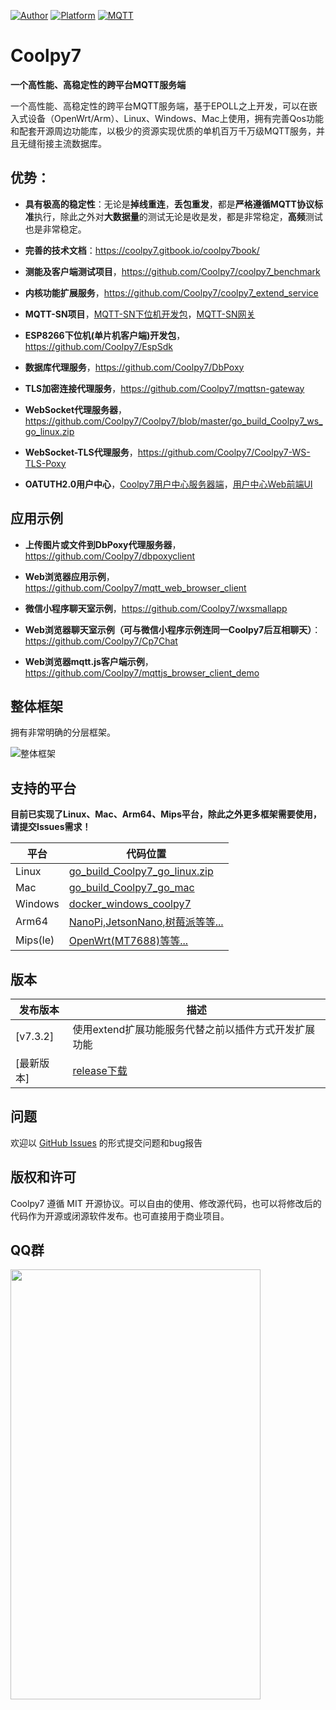 [![Author](https://img.shields.io/badge/author-@jacoblai-blue.svg?style=flat)](http://coolpy.net/) [![Platform](https://img.shields.io/badge/platform-Linux,%20OpenWrt,%20Arm,%20Mac,%20Windows-green.svg?style=flat)](https://github.com/coolpy7/coolpy7) [![MQTT](https://img.shields.io/badge/MQTT3.1.1-pink.svg?tyle=flat)](https://github.com/coolpy7/coolpy7)

# Coolpy7

**一个高性能、高稳定性的跨平台MQTT服务端**

一个高性能、高稳定性的跨平台MQTT服务端，基于EPOLL之上开发，可以在嵌入式设备（OpenWrt/Arm）、Linux、Windows、Mac上使用，拥有完善Qos功能和配套开源周边功能库，以极少的资源实现优质的单机百万千万级MQTT服务，并且无缝衔接主流数据库。

## 优势：

- **具有极高的稳定性**：无论是**掉线重连**，**丢包重发**，都是**严格遵循MQTT协议标准**执行，除此之外对**大数据量**的测试无论是收是发，都是非常稳定，**高频**测试也是非常稳定。

- **完善的技术文档**：https://coolpy7.gitbook.io/coolpy7book/

- **测能及客户端测试项目**，https://github.com/Coolpy7/coolpy7_benchmark

- **内核功能扩展服务**，https://github.com/Coolpy7/coolpy7_extend_service

- **MQTT-SN项目**，[MQTT-SN下位机开发包](https://github.com/Coolpy7/mqttsn-sdk)，[MQTT-SN网关](https://github.com/Coolpy7/mqttsn-gateway)

- **ESP8266下位机(单片机客户端)开发包**，https://github.com/Coolpy7/EspSdk

- **数据库代理服务**，https://github.com/Coolpy7/DbPoxy

- **TLS加密连接代理服务**，https://github.com/Coolpy7/mqttsn-gateway

- **WebSocket代理服务器**，https://github.com/Coolpy7/Coolpy7/blob/master/go_build_Coolpy7_ws_go_linux.zip

- **WebSocket-TLS代理服务**，https://github.com/Coolpy7/Coolpy7-WS-TLS-Poxy

- **OATUTH2.0用户中心**，[Coolpy7用户中心服务器端](https://github.com/Coolpy7/oauth2_server)，[用户中心Web前端UI](https://github.com/Coolpy7/oauth2_ui)

## 应用示例

- **上传图片或文件到DbPoxy代理服务器**，https://github.com/Coolpy7/dbpoxyclient

- **Web浏览器应用示例**，https://github.com/Coolpy7/mqtt_web_browser_client

- **微信小程序聊天室示例**，https://github.com/Coolpy7/wxsmallapp

- **Web浏览器聊天室示例（可与微信小程序示例连同一Coolpy7后互相聊天）**：https://github.com/Coolpy7/Cp7Chat

- **Web浏览器mqtt.js客户端示例**， https://github.com/Coolpy7/mqttjs_browser_client_demo

## 整体框架

拥有非常明确的分层框架。

![整体框架](https://gblobscdn.gitbook.com/assets%2F-LPz4APWKTuf0FRQG1lh%2F-M0a3JzqBKD0TtVU3f7a%2F-M0a3UKQ3w-nqiZAybZf%2FCoolpy7%E6%96%B0%E6%9E%B6%E6%9E%84.png?alt=media&token=79671425-a1bc-42a5-8184-1af1a51e8b36)

## 支持的平台

**目前已实现了Linux、Mac、Arm64、Mips平台，除此之外更多框架需要使用，请提交Issues需求！**

| 平台           | 代码位置 |
| -------------- | -------- |
| Linux          | [go_build_Coolpy7_go_linux.zip](https://github.com/Coolpy7/Coolpy7/blob/master/go_build_Coolpy7_go_linux.zip) |
| Mac            | [go_build_Coolpy7_go_mac](https://github.com/Coolpy7/Coolpy7/blob/master/go_build_Coolpy7_go_mac.zip) |
| Windows        | [docker_windows_coolpy7](https://coolpy7.gitbook.io/coolpy7book/kai-shi-shi-yong/docker-bu-shu-windows-yun-hang-cp7) |
| Arm64          | [NanoPi,JetsonNano,树莓派等等...](https://github.com/Coolpy7/Coolpy7/blob/master/go_build_Coolpy7_go_arm64_linux.zip) |
| Mips(le)      | [OpenWrt(MT7688)等等...](https://github.com/Coolpy7/Coolpy7/blob/master/go_build_Coolpy7_go_mipsle_linux.zip) |


## 版本

| 发布版本 | 描述 | 
| --- | --- |
| [v7.3.2] | 使用extend扩展功能服务代替之前以插件方式开发扩展功能 |
| [最新版本] | [release下载](https://github.com/Coolpy7/Coolpy7/releases) |

## 问题

欢迎以 [GitHub Issues](https://github.com/Coolpy7/Coolpy7/issues) 的形式提交问题和bug报告

## 版权和许可

Coolpy7 遵循 MIT 开源协议。可以自由的使用、修改源代码，也可以将修改后的代码作为开源或闭源软件发布。也可直接用于商业项目。

## QQ群

<img src="https://github.com/Coolpy7/Coolpy7/blob/master/qq.jpg" width="400" height="688">
